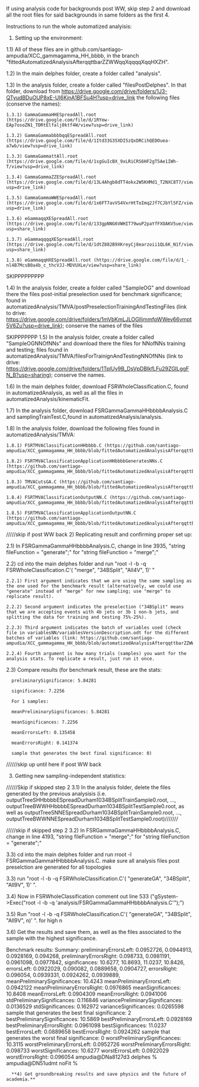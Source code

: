 If using analysis code for backgrounds post WW, skip step 2 and download all the root files for said backgrounds in same folders as the first 4.




Instructions to run the whole automatized analyisis:
   1) Setting up the environment:

1.1) All of these files are in github.com/santiago-ampudia/XCC_gammagamma_HH_bbbb, in the branch "fittedAutomatizedAnalysisAfterqqttbarZZWWqqXqqqqXqqHXZH".

  1.2) In the main delphes folder, create a folder called "analysis".
  
  1.3) In the analysis folder, create a folder called "filesPostDelphes". In that folder, download from https://drive.google.com/drive/folders/1J3-QTyudBDuOUP8xE-UI6KjnA1BFSu4H?usp=drive_link the following files (conserve the names):
  
    1.3.1) GammaGammaHHESpreadAll.root (https://drive.google.com/file/d/1RYew-EAp7osoZN1_TDRtElfalj0ktf4W/view?usp=drive_link)
    
    1.3.2) GammaGammabbbbqqESpreadAll.root (https://drive.google.com/file/d/1Itd33G35XDI5zQxDRCihQEDOuea-a7wb/view?usp=drive_link)
    
    1.3.3) GammaGammattAll.root (https://drive.google.com/file/d/1sgGuIcBX_9xLRiCRS6HF2gT5Ae1IWh-T/view?usp=drive_link)
    
    1.3.4) GammaGammaZZESpreadAll.root (https://drive.google.com/file/d/13L4Ahgb8dTT4okx2W5KHMd1_T2NXC8T7/view?usp=drive_link)
    
    1.3.5) GammaGammaWWESpreadAll.root (https://drive.google.com/file/d/1x6FT7avVS4VxrHtToImq2Jf7CJbYl5FZ/view?usp=drive_link)

    1.3.6) eGammaqqXESpreadAll.root (https://drive.google.com/file/d/133gpNNG6VWHIT79wuP2paYfFXOAKV5ue/view?usp=share_link)

    1.3.7) eGammaqqqqXESpreadAll.root (https://drive.google.com/file/d/1dtZ882B9XKreyCj8earzoii1QL6K_N1f/view?usp=share_link)

    1.3.8) eGammaqqHXESpreadAll.root (https://drive.google.com/file/d/1_-nl4B7McsB0a4b_c_thcVJJ-MDVUXLe/view?usp=share_link)


SKIPPPPPPPPP
    
  1.4) In the analysis folder, create a folder called "SampleOG" and download there the files post-initial preselection used for benchmark significance; found in automatizedAnalysis/TMVA/postPreselectionTrainingAndTestingFiles (link to drive: https://drive.google.com/drive/folders/1mVbKmLJLOGIIjmmfpWWev66vmpt5V6Zu?usp=drive_link); conserve the names of the files

SKIPPPPPPP
  1.5) In the analysis folder, create a folder called "SampleOGNNOfNNs" and download there the files for NNofNNs training and testing; files found in automatizedAnalysis/TMVA/filesForTrainignAndTestingNNOfNNs (link to drive: https://drive.google.com/drive/folders/1TplUy9B_DsVpDBlkfLFu29ZGILggFN_B?usp=sharing); conserve the names.
  
  1.6) In the main delphes folder, download FSRWholeClassification.C, found in automatizedAnalysis, as well as all the files in automatizedAnalysis/kinematicFit.
  
  1.7) In the analysis folder, download FSRGammaGammaHHbbbbAnalysis.C and samplingTrainTest.C,found in automatizedAnalysis/analysis.
  
  1.8) In the analysis folder, download the following files found in automatizedAnalysis/TMVA:
  
    1.8.1) FSRTMVAClassificationHHbbbb.C (https://github.com/santiago-ampudia/XCC_gammagamma_HH_bbbb/blob/fittedAutomatizedAnalysisAfterqqttbarZZWWqqXqqqqXqqHXZH/automatizedAnalysis/TMVA/FSRTMVAClassificationHHbbbb.C)
    
    1.8.2) FSRTMVAClassificationApplicationHHbbbbGeneratesNNs.C (https://github.com/santiago-ampudia/XCC_gammagamma_HH_bbbb/blob/fittedAutomatizedAnalysisAfterqqttbarZZWWqqXqqqqXqqHXZH/automatizedAnalysis/TMVA/FSRTMVAClassificationApplicationHHbbbbGeneratesNNs.C)

    1.8.3) TMVACutsGA.C (https://github.com/santiago-ampudia/XCC_gammagamma_HH_bbbb/blob/fittedAutomatizedAnalysisAfterqqttbarZZWWqqXqqqqXqqHXZH/automatizedAnalysis/TMVA/TMVACutsGA.C)
    
    1.8.4) FSRTMVAClassificationOutputNN.C (https://github.com/santiago-ampudia/XCC_gammagamma_HH_bbbb/blob/fittedAutomatizedAnalysisAfterqqttbarZZWWqqXqqqqXqqHXZH/automatizedAnalysis/TMVA/FSRTMVAClassificationOutputNN.C)
    
    1.8.5) FSRTMVAClassificationApplicationOutputNN.C (https://github.com/santiago-ampudia/XCC_gammagamma_HH_bbbb/blob/fittedAutomatizedAnalysisAfterqqttbarZZWWqqXqqqqXqqHXZH/automatizedAnalysis/TMVA/FSRTMVAClassificationApplicationOutputNN.C)
    
/////skip if post WW back
2) Replicating result and confirming proper set up:
   
  2.1) In FSRGammaGammaHHbbbbAnalysis.C, change in line 3935, "string fileFunction = "generate";" for "string fileFunction = "merge";"
  
  2.2) cd into the main delphes folder and run "root -l -b -q FSRWholeClassification.C'( "merge", "34BSplit", "All4V", 1)' "
  
    2.2.1) First argument indicates that we are using the same sampling as the one used for the benchmark result (alternatively, we could use "generate" instead of "merge" for new sampling; use "merge" to replicate result).
    
    2.2.2) Second argument indicates the preselection ("34BSplit" means that we are accepting events with 4b jets or 3b 1 non-b jets, and splitting the data for training and testing 75%-25%).
    
    2.2.3) Third argument indicates the batch of variables used (check file in variablesNN/variablesVersionDescription.odt for the different batches of variables (link: https://github.com/santiago-ampudia/XCC_gammagamma_HH_bbbb/blob/automatizedAnalysisAfterqqttbarZZWW/variablesNN/variablesVersionDescription.odt))
    
    2.2.4) Fourth argument is how many trials (samples) you want for the analysis stats. To replicate a result, just run it once.
    
  2.3) Compare results (for benchmark result, these are the stats: 
  
      preliminarySignificance: 5.84281
      
      significance: 7.2256
      
      For 1 samples: 
      
      meanPreliminarySignificances: 5.84281
      
      meanSignificances: 7.2256
      
      meanErrorsLeft: 0.135458
      
      meanErrorsRight: 0.141374
      
      sample that generates the best final significance: 0)
   //////skip up until here if post WW back

3) Getting new sampling-independent statistics:

  //////Skip if skipped step 2  3.1) In the analysis folder, delete the files generated by the previous analysisis (i.e. outputTreeSHHbbbbESpreadDurham1034BSplitTrainSample0.root, ..., outputTreeBWWHHbbbbESpreadDurham1034BSplitTestSample0.root, as well as outputTreeSNNESpreadDurham1034BSplitTrainSample0.root, ..., outputTreeBWWNNESpreadDurham1034BSplitTestSample0.root)///////
  
  /////skip if skipped step 2 3.2) In FSRGammaGammaHHbbbbAnalysis.C, change in line 4193, "string fileFunction = "merge";" for "string fileFunction = "generate";"
  
  3.3) cd into the main delphes folder and run rroot -l FSRGammaGammaHHbbbbAnalysis.C. make sure all analysis files post preselction are generated for all topologies
  
  3.3) run "root -l -b -q FSRWholeClassification.C'( "generateGA", "34BSplit", "All9V", 1)'  ".

  3.4) Now in FSRWholeClassification comment out line 533 ("gSystem->Exec("root -l -b -q 'analysis/FSRGammaGammaHHbbbbAnalysis.C'");")
  
  3.5) Run "root -l -b -q FSRWholeClassification.C'( "generateGA", "34BSplit", "All9V", n)'  ". for high n
  
  3.6) Get the results and save them, as well as the files associated to the sample with the highest significance.

  Benchmark results: 
      Summary:
      preliminaryErrorsLeft: 0.0952726, 0.0944913, 0.0928169, 0.094268, 
      preliminaryErrorsRight: 0.098733, 0.0981191, 0.0961098, 0.0977842, 
      significances: 10.6277, 10.8693, 11.0237, 10.8426, 
      errorsLeft: 0.0922029, 0.090082, 0.0889658, 0.0904727, 
      errorsRight: 0.096054, 0.0939331, 0.0924262, 0.0939889, 
      meanPreliminarySignificances: 10.4243
      meanPreliminaryErrorsLeft: 0.0942122
      meanPreliminaryErrorsRight: 0.0976865
      meanSignificances: 10.8408
      meanErrorsLeft: 0.0904309
      meanErrorsRight: 0.0941006
      stdPreliminarySignificances: 0.116846
      variancePreliminarySignificances: 0.0136529
      stdSignificances: 0.162972
      varianceSignificances: 0.0265598
      sample that generates the best final significance: 2
      bestPreliminarySignificances: 10.5869
      bestPreliminaryErrorsLeft: 0.0928169
      bestPreliminaryErrorsRight: 0.0961098
      bestSignificances: 11.0237
      bestErrorsLeft: 0.0889658
      bestErrorsRight: 0.0924262
      sample that generates the worst final significance: 0
      worstPreliminarySignificances: 10.3115
      worstPreliminaryErrorsLeft: 0.0952726
      worstPreliminaryErrorsRight: 0.098733
      worstSignificances: 10.6277
      worstErrorsLeft: 0.0922029
      worstErrorsRight: 0.096054
      ampudia@DNa8127d3 delphes % 
      ampudia@DN51udmt noFit % 
      
      
      
      
      **4) Get groundbreaking results and save physics and the future of academia.**
      
